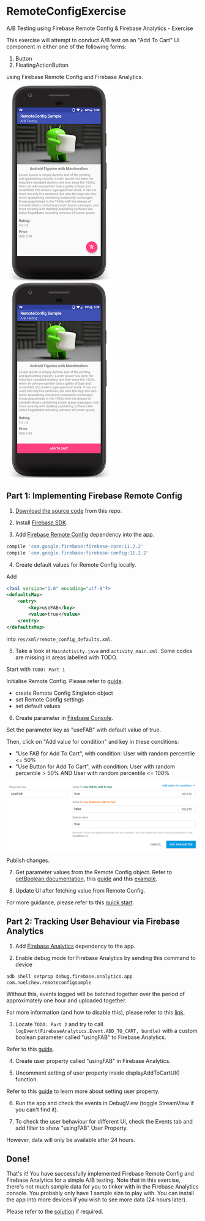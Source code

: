 # RemoteConfigExercise
A/B Testing using Firebase Remote Config &amp; Firebase Analytics - Exercise

This exercise will attempt to conduct A/B test on an "Add To Cart" UI component in either one of the following forms:
1. Button
2. FloatingActionButton

using Firebase Remote Config and Firebase Analytics.

![alt text](/image/useFAB_true.png "with FAB")
![alt text](/image/useFAB_false.png "with Button")


## Part 1: Implementing Firebase Remote Config
1. [Download the source code](https://github.com/NoelChew/RemoteConfigExercise/archive/master.zip) from this repo.

2. Install [Firebase SDK](https://firebase.google.com/docs/android/setup).

3. Add [Firebase Remote Config](https://firebase.google.com/docs/remote-config/use-config-android) dependency into the app.

```groovy
compile 'com.google.firebase:firebase-core:11.2.2'
compile 'com.google.firebase:firebase-config:11.2.2'
```

4. Create default values for Remote Config locally.

Add
```xml
<?xml version="1.0" encoding="utf-8"?>
<defaultsMap>
    <entry>
        <key>useFAB</key>
        <value>true</value>
    </entry>
</defaultsMap>
```
into ```res/xml/remote_config_defaults.xml```.

5. Take a look at ```MainActivity.java``` and ```activity_main.xml```. Some codes are missing in areas labelled with TODO.

Start with ```TODO: Part 1```

Initialise Remote Config. Please refer to [guide](https://firebase.google.com/docs/remote-config/android).
- create Remote Config Singleton object
- set Remote Config settings
- set default values

6. Create parameter in [Firebase Console](https://console.firebase.google.com/u/0/).

Set the parameter key as "useFAB" with default value of true.

Then, click on "Add value for condition" and key in these conditions:

- "Use FAB for Add To Cart", with condition: User with random percentile <= 50%
- "Use Button for Add To Cart", with condition: User with random percentile > 50% AND User with random percentile <= 100%

![alt text](/image/setting_remote_config_conditions.png "Setting Remote Config Conditions")

Publish changes.

7. Get parameter values from the Remote Config object. 
Refer to [getBoolean documentation](https://firebase.google.com/docs/reference/android/com/google/firebase/remoteconfig/FirebaseRemoteConfig#getBoolean(java.lang.String)), this [guide](https://firebase.google.com/docs/remote-config/android) and this [example](https://github.com/firebase/quickstart-android/blob/master/config/app/src/main/java/com/google/samples/quickstart/config/MainActivity.java#L96-L126).

8. Update UI after fetching value from Remote Config.

For more guidance, please refer to this [quick start](https://firebase.google.com/docs/remote-config/android).


## Part 2: Tracking User Behaviour via Firebase Analytics

1. Add [Firebase Analytics](https://firebase.google.com/docs/analytics/android/start/) dependency to the app.

2. Enable debug mode for Firebase Analytics by sending this command to device
```
adb shell setprop debug.firebase.analytics.app com.noelchew.remoteconfigsample
```

Without this, events logged will be batched together over the period of approximately one hour and uploaded together.

For more information (and how to disable this), please refer to this [link](https://firebase.google.com/docs/analytics/debugview).

3. Locate ```TODO: Part 2``` and try to call ```logEvent(FirebaseAnalytics.Event.ADD_TO_CART, bundle)``` with a custom boolean parameter called "usingFAB" to Firebase Analytics.

Refer to this [guide](https://firebase.google.com/docs/analytics/android/events).

4. Create user property called "usingFAB" in Firebase Analytics.

5. Uncomment setting of user property inside displayAddToCartUI() function.

Refer to this [guide]() to learn more about setting user property.

6. Run the app and check the events in DebugView (toggle StreamView if you can't find it).

7. To check the user behaviour for different UI, check the Events tab and add filter to show "usingFAB" User Property.

However, data will only be available after 24 hours.


## Done!
That's it! You have successfully implemented Firebase Remote Config and Firebase Analytics for a simple A/B testing. Note that in this exercise, there's not much sample data for you to tinker with in the Firebase Analytics console. You probably only have 1 sample size to play with. You can install the app into more devices if you wish to see more data (24 hours later).

Please refer to the [solution](./MainActivitySolution.java) if required.

